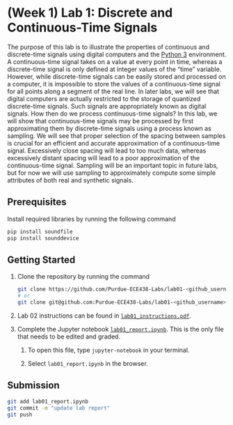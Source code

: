 # (Week 1) Lab 1: Discrete and Continuous-Time Signals

The purpose of this lab is to illustrate the properties of continuous and discrete-time signals using digital computers and the [Python 3](https://www.python.org/) environment. A continuous-time signal takes on a value at every point in time, whereas a discrete-time signal is only defined at integer values of the “time” variable. However, while discrete-time signals can be easily stored and processed on a computer, it is impossible to store the values of a continuous-time signal for all points along a segment of the real line. In later labs, we will see that digital computers are actually restricted to the storage of quantized discrete-time signals. Such signals are appropriately known as digital signals.
How then do we process continuous-time signals? In this lab, we will show that continuous-time signals may be processed by first approximating them by discrete-time signals using a process known as sampling. We will see that proper selection of the spacing between samples is crucial for an efficient and accurate approximation of a continuous-time signal. Excessively close spacing will lead to too much data, whereas excessively distant spacing will lead to a poor approximation of the continuous-time signal. Sampling will be an important topic in future labs, but for now we will use sampling to approximately compute some simple attributes of both real and synthetic signals.

## Prerequisites

Install required libraries by running the following command

```bash
pip install soundfile
pip install sounddevice
```

## Getting Started

1. Clone the repository by running the command

    ```bash
    git clone https://github.com/Purdue-ECE438-Labs/lab01-<github_username>.git  # using web URL
    # or
    git clone git@github.com:Purdue-ECE438-Labs/lab01-<github_username>.git  # using SSH
    ```

2. Lab 02 instructions can be found in [`lab01_instructions.pdf`](lab01_instructions.pdf).

3. Complete the Jupyter notebook [`lab01_report.ipynb`](lab01_report.ipynb). This is the only file that needs to be edited and graded.
   1. To open this file, type `jupyter-notebook` in your terminal.

   2. Select `lab01_report.ipynb` in the browser.

## Submission

```bash
git add lab01_report.ipynb
git commit -m "update lab report"
git push
```

